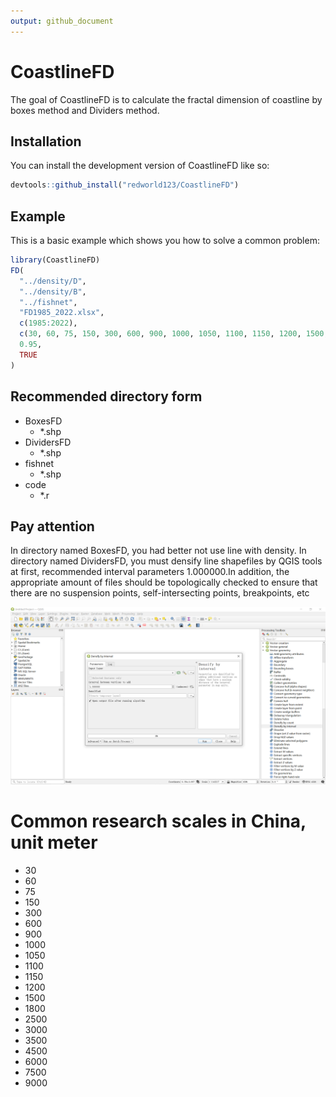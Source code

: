 ```yaml
---
output: github_document
---
```


# CoastlineFD

The goal of CoastlineFD is to calculate the fractal dimension of coastline by boxes method and Dividers method.

## Installation

You can install the development version of CoastlineFD like so:

``` r
devtools::github_install("redworld123/CoastlineFD")
```

## Example

This is a basic example which shows you how to solve a common problem:

``` r
library(CoastlineFD)
FD(
  "../density/D",
  "../density/B",
  "../fishnet",
  "FD1985_2022.xlsx",
  c(1985:2022),
  c(30, 60, 75, 150, 300, 600, 900, 1000, 1050, 1100, 1150, 1200, 1500, 1800),
  0.95,
  TRUE
)
```

## Recommended directory form

- BoxesFD
  - *.shp
- DividersFD
  - *.shp
- fishnet
  - *.shp
- code
  - *.r

## Pay attention

In directory named BoxesFD, you had better not use line with density. In directory named DividersFD, you must densify line shapefiles by QGIS tools at first, recommended interval parameters 1.000000.In addition, the appropriate amount of files should be topologically checked to ensure that there are no suspension points, self-intersecting points, breakpoints, etc

![Densify by interval](./images/1.png)

# Common research scales in China, unit meter

- 30
- 60
- 75
- 150
- 300
- 600
- 900
- 1000
- 1050
- 1100
- 1150
- 1200
- 1500
- 1800
- 2500
- 3000
- 3500
- 4500
- 6000
- 7500
- 9000
